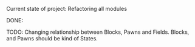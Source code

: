 Current state of project:
Refactoring all modules

DONE:


TODO:
Changing relationship between Blocks, Pawns and Fields. 
Blocks, and Pawns should be kind of States.